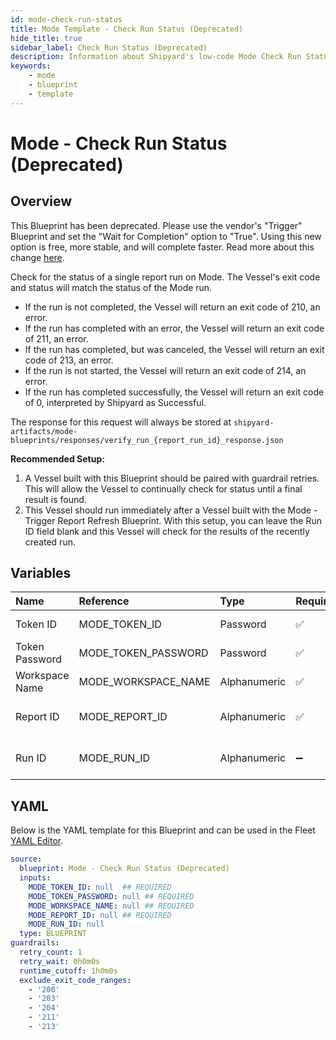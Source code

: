 ```yaml
---
id: mode-check-run-status
title: Mode Template - Check Run Status (Deprecated)
hide_title: true
sidebar_label: Check Run Status (Deprecated)
description: Information about Shipyard's low-code Mode Check Run Status (Deprecated) blueprint. Verify the status of a recently triggered Mode report. 
keywords:
    - mode
    - blueprint
    - template
---
```


# Mode - Check Run Status (Deprecated)

## Overview
This Blueprint has been deprecated. Please use the vendor's "Trigger" Blueprint and set the "Wait for Completion" option to "True". Using this new option is free, more stable, and will complete faster. Read more about this change [here](https://www.shipyardapp.com/blog/orchestrate-data-tools-free).

Check for the status of a single report run on Mode. The Vessel's exit code and status will match the status of the Mode run.

- If the run is not completed, the Vessel will return an exit code of 210, an error.
- If the run has completed with an error, the Vessel will return an exit code of 211, an error.
- If the run has completed, but was canceled, the Vessel will return an exit code of 213, an error.
- If the run is not started, the Vessel will return an exit code of 214, an error.
- If the run has completed successfully, the Vessel will return an exit code of 0, interpreted by Shipyard as Successful.

The response for this request will always be stored at `shipyard-artifacts/mode-blueprints/responses/verify_run_{report_run_id}_response.json`

**Recommended Setup:**

1. A Vessel built with this Blueprint should be paired with guardrail retries. This will allow the Vessel to continually check for status until a final result is found.
2. This Vessel should run immediately after a Vessel built with the Mode - Trigger Report Refresh Blueprint. With this setup, you can leave the Run ID field blank and this Vessel will check for the results of the recently created run.

## Variables

| Name | Reference | Type | Required | Default | Options | Description |
|:-----|:----------|:-----|:---------|:--------|:--------|:------------|
| Token ID | MODE_TOKEN_ID  | Password |:white_check_mark: | - | - | The ID of the Token used to authenticate with Mode. |
| Token Password | MODE_TOKEN_PASSWORD  | Password |:white_check_mark: | - | - | The Token Password associated to the Token ID used to authenticate with Mode. |
| Workspace Name | MODE_WORKSPACE_NAME  | Alphanumeric |:white_check_mark: | - | - | Typically found in the URL structure as https://app.mode.com/ACCOUNT_NAME/ |
| Report ID | MODE_REPORT_ID  | Alphanumeric |:white_check_mark: | - | - | Numeric ID of the report you want to download, typically found at the end of the URL. |
| Run ID | MODE_RUN_ID  | Alphanumeric |:heavy_minus_sign: | - | - | The report run ID that you want to check the status of. If connected to a "Trigger Sync" Blueprint, leave blank. |


## YAML
Below is the YAML template for this Blueprint and can be used in the Fleet [YAML Editor](../../reference/fleets/yaml-editor.md).
```yaml
source:
  blueprint: Mode - Check Run Status (Deprecated)
  inputs:
    MODE_TOKEN_ID: null  ## REQUIRED
    MODE_TOKEN_PASSWORD: null ## REQUIRED
    MODE_WORKSPACE_NAME: null ## REQUIRED
    MODE_REPORT_ID: null ## REQUIRED
    MODE_RUN_ID: null
  type: BLUEPRINT
guardrails:
  retry_count: 1
  retry_wait: 0h0m0s
  runtime_cutoff: 1h0m0s
  exclude_exit_code_ranges:
    - '200'
    - '203'
    - '204'
    - '211'
    - '213'

```

